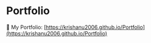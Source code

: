 # Portfolio
🚀 My Portfolio: [https://krishanu2006.github.io/Portfolio](https://krishanu2006.github.io/Portfolio)

